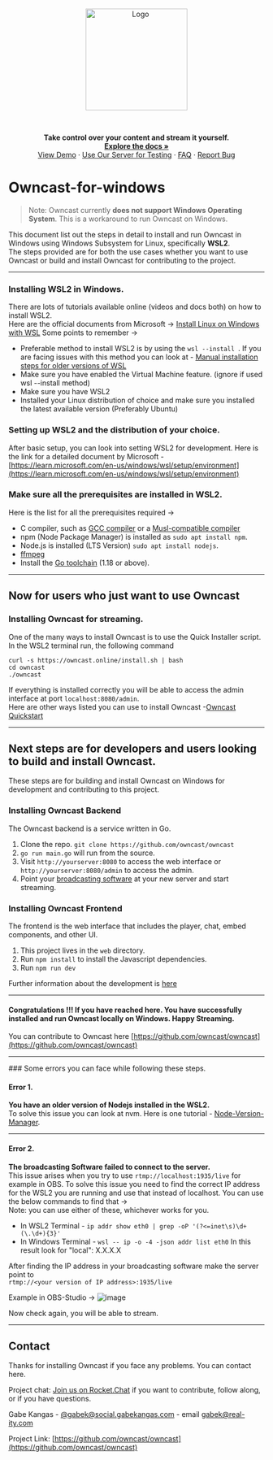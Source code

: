 <br />
<p align="center">
  <a href="https://github.com/owncast/owncast" alt="Owncast">
    <img src="https://owncast.online/images/logo.png" alt="Logo" width="200">
  </a>
</p>

<br/>

  <p align="center">
    <strong>Take control over your content and stream it yourself.</strong>
    <br />
    <a href="https://owncast.online"><strong>Explore the docs »</strong></a>
    <br />
    <a href="https://watch.owncast.online/">View Demo</a>
    ·
    <a href="https://broadcast.owncast.online/">Use Our Server for Testing</a>
    ·
    <a href="https://owncast.online/faq/">FAQ</a>
    ·
    <a href="https://github.com/owncast/owncast/issues">Report Bug</a>
  </p>
</p>

# Owncast-for-windows

> Note:  Owncast currently **does not support Windows Operating System**. This is a workaround to run Owncast on Windows.


This document list out the steps in detail to install and run Owncast in Windows using Windows Subsystem for Linux, specifically **WSL2**.  
The steps provided are for both the use cases whether you want to use Owncast or build and install Owncast for contributing to the project.

---

### Installing WSL2 in Windows.
There are lots of tutorials available online (videos and docs both) on how to install WSL2.  
Here are the official documents from Microsoft -> [Install Linux on Windows with WSL](https://learn.microsoft.com/en-us/windows/wsl/setup/environment)
Some points to remember -> 
- Preferable method to install WSL2 is by using the `wsl --install `. If you are facing issues with this method you can look at - [Manual installation steps for older versions of WSL](https://learn.microsoft.com/en-us/windows/wsl/install-manual)
- Make sure you have enabled the Virtual Machine feature. (ignore if used wsl --install method)
- Make sure you have WSL2
- Installed your Linux distribution of choice and make sure you installed the latest available version (Preferably Ubuntu)


### Setting up WSL2 and the distribution of your choice.
After basic setup, you can look into setting WSL2 for development. Here is the link for a detailed document by Microsoft - [https://learn.microsoft.com/en-us/windows/wsl/setup/environment](https://learn.microsoft.com/en-us/windows/wsl/setup/environment)

### Make sure all the prerequisites are installed in WSL2.
Here is the list for all the prerequisites required ->
 - C compiler, such as [GCC compiler](https://gcc.gnu.org/install/download.html) or a [Musl-compatible compiler](https://musl.libc.org/)
 - npm (Node Package Manager) is installed as `sudo apt install npm`. 
 - Node.js is installed (LTS Version) `sudo apt install nodejs`.
 - [ffmpeg](https://ffmpeg.org/download.html)
 - Install the [Go toolchain](https://golang.org/dl/) (1.18 or above).

<hr>

## Now for users who just want to use Owncast

### Installing Owncast for streaming.

One of the many ways to install Owncast is to use the Quick Installer script.
In the WSL2 terminal run, the following command
```
curl -s https://owncast.online/install.sh | bash  
cd owncast  
./owncast   
```
If everything is installed correctly you will be able to access the admin interface at port `localhost:8080/admin`.  
Here are other ways listed you can use to install Owncast -[Owncast Quickstart](https://owncast.online/quickstart/)

<hr>

##  Next steps are for developers and users looking to build and install Owncast.
These steps are for building and install Owncast on Windows for development and contributing to this project.

### Installing Owncast Backend
The Owncast backend is a service written in Go.
1. Clone the repo. `git clone https://github.com/owncast/owncast`
1. `go run main.go` will run from the source.
1. Visit `http://yourserver:8080` to access the web interface or `http://yourserver:8080/admin` to access the admin.
1. Point your [broadcasting software](https://owncast.online/docs/broadcasting/) at your new server and start streaming.

### Installing Owncast Frontend
The frontend is the web interface that includes the player, chat, embed components, and other UI.

1. This project lives in the `web` directory.
1. Run `npm install` to install the Javascript dependencies.
1. Run `npm run dev`

Further information about the development is [here](https://owncast.online/development/)
 
----


#### Congratulations !!!  If you have reached here. You have successfully installed and run Owncast locally on Windows. Happy Streaming.
You can contribute to Owncast here [https://github.com/owncast/owncast](https://github.com/owncast/owncast)


<hr>
### Some errors you can face while following these steps.

#### Error 1. 
**You have an older version of Nodejs installed in the WSL2.**     
To solve this issue you can look at nvm. Here is one tutorial - [Node-Version-Manager](https://www.digitalocean.com/community/tutorials/how-to-install-node-js-on-ubuntu-20-04#option-3-installing-node-using-the-node-version-manager).   
<hr>

#### Error 2.  
**The broadcasting Software failed to connect to the server.**   
This issue arises when you try to use `rtmp://localhost:1935/live` for example in OBS.
To solve this issue you need to find the correct IP address for the WSL2 you are running and use that instead of localhost.
You can use the below commands to find that ->  
Note: you can use either of these, whichever works for you.
 - In WSL2 Terminal - 
   `ip addr show eth0 | grep -oP '(?<=inet\s)\d+(\.\d+){3}'`
 - In Windows Terminal - 
   `wsl -- ip -o -4 -json addr list eth0`
   In this result look for "local": X.X.X.X
   
After finding the IP address in your broadcasting software make the server point to   
`rtmp://<your version of IP address>:1935/live`

Example in OBS-Studio ->
![image](https://user-images.githubusercontent.com/73140257/228762798-a0c56695-c692-4295-b11b-f2e85e867ce7.png)

Now check again, you will be able to stream.

---

<!-- CONTACT -->

## Contact
Thanks for installing Owncast if you face any problems. You can contact here.

Project chat: [Join us on Rocket.Chat](https://owncast.rocket.chat/home) if you want to contribute, follow along, or if you have questions.

Gabe Kangas - [@gabek@social.gabekangas.com](https://social.gabekangas.com/gabek) - email [gabek@real-ity.com](mailto:gabek@real-ity.com)

Project Link: [https://github.com/owncast/owncast](https://github.com/owncast/owncast)
